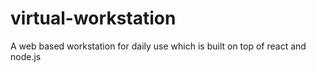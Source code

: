 # virtual-workstation
A web based workstation for daily use which is built on top of react and node.js
